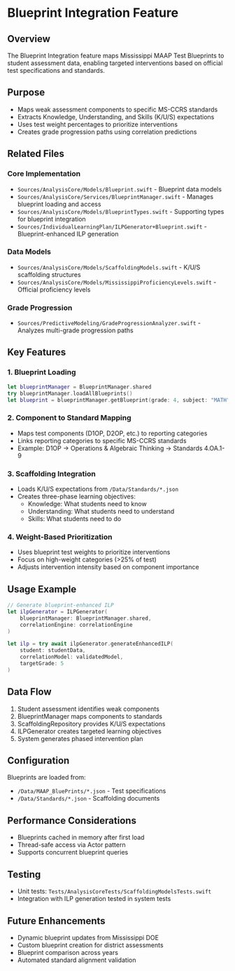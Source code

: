 # Blueprint Integration Feature

## Overview
The Blueprint Integration feature maps Mississippi MAAP Test Blueprints to student assessment data, enabling targeted interventions based on official test specifications and standards.

## Purpose
- Maps weak assessment components to specific MS-CCRS standards
- Extracts Knowledge, Understanding, and Skills (K/U/S) expectations
- Uses test weight percentages to prioritize interventions
- Creates grade progression paths using correlation predictions

## Related Files

### Core Implementation
- `Sources/AnalysisCore/Models/Blueprint.swift` - Blueprint data models
- `Sources/AnalysisCore/Services/BlueprintManager.swift` - Manages blueprint loading and access
- `Sources/AnalysisCore/Models/BlueprintTypes.swift` - Supporting types for blueprint integration
- `Sources/IndividualLearningPlan/ILPGenerator+Blueprint.swift` - Blueprint-enhanced ILP generation

### Data Models
- `Sources/AnalysisCore/Models/ScaffoldingModels.swift` - K/U/S scaffolding structures
- `Sources/AnalysisCore/Models/MississippiProficiencyLevels.swift` - Official proficiency levels

### Grade Progression
- `Sources/PredictiveModeling/GradeProgressionAnalyzer.swift` - Analyzes multi-grade progression paths

## Key Features

### 1. Blueprint Loading
```swift
let blueprintManager = BlueprintManager.shared
try blueprintManager.loadAllBlueprints()
let blueprint = blueprintManager.getBlueprint(grade: 4, subject: "MATH")
```

### 2. Component to Standard Mapping
- Maps test components (D1OP, D2OP, etc.) to reporting categories
- Links reporting categories to specific MS-CCRS standards
- Example: D1OP → Operations & Algebraic Thinking → Standards 4.OA.1-9

### 3. Scaffolding Integration
- Loads K/U/S expectations from `/Data/Standards/*.json`
- Creates three-phase learning objectives:
  - Knowledge: What students need to know
  - Understanding: What students need to understand  
  - Skills: What students need to do

### 4. Weight-Based Prioritization
- Uses blueprint test weights to prioritize interventions
- Focus on high-weight categories (>25% of test)
- Adjusts intervention intensity based on component importance

## Usage Example

```swift
// Generate blueprint-enhanced ILP
let ilpGenerator = ILPGenerator(
    blueprintManager: BlueprintManager.shared,
    correlationEngine: correlationEngine
)

let ilp = try await ilpGenerator.generateEnhancedILP(
    student: studentData,
    correlationModel: validatedModel,
    targetGrade: 5
)
```

## Data Flow
1. Student assessment identifies weak components
2. BlueprintManager maps components to standards
3. ScaffoldingRepository provides K/U/S expectations
4. ILPGenerator creates targeted learning objectives
5. System generates phased intervention plan

## Configuration
Blueprints are loaded from:
- `/Data/MAAP_BluePrints/*.json` - Test specifications
- `/Data/Standards/*.json` - Scaffolding documents

## Performance Considerations
- Blueprints cached in memory after first load
- Thread-safe access via Actor pattern
- Supports concurrent blueprint queries

## Testing
- Unit tests: `Tests/AnalysisCoreTests/ScaffoldingModelsTests.swift`
- Integration with ILP generation tested in system tests

## Future Enhancements
- Dynamic blueprint updates from Mississippi DOE
- Custom blueprint creation for district assessments
- Blueprint comparison across years
- Automated standard alignment validation